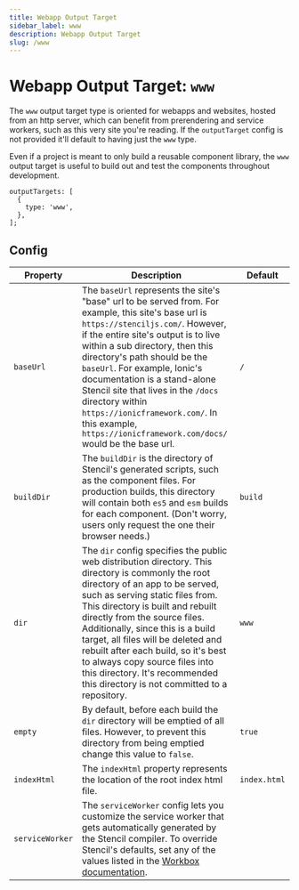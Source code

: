 ```yaml
---
title: Webapp Output Target
sidebar_label: www
description: Webapp Output Target
slug: /www
---
```


# Webapp Output Target: `www`

The `www` output target type is oriented for webapps and websites, hosted from an http server, which can benefit from prerendering and service workers, such as this very site you're reading. If the `outputTarget` config is not provided it'll default to having just the `www` type.

Even if a project is meant to only build a reusable component library, the `www` output target is useful to build out and test the components throughout development.

```tsx
outputTargets: [
  {
    type: 'www',
  },
];
```

## Config

| Property        | Description                                                                                                                                                                                                                                                                                                                                                                                                                                                                        | Default      |
| --------------- | ---------------------------------------------------------------------------------------------------------------------------------------------------------------------------------------------------------------------------------------------------------------------------------------------------------------------------------------------------------------------------------------------------------------------------------------------------------------------------------- | ------------ |
| `baseUrl`       | The `baseUrl` represents the site's "base" url to be served from. For example, this site's base url is `https://stenciljs.com/`. However, if the entire site's output is to live within a sub directory, then this directory's path should be the `baseUrl`. For example, Ionic's documentation is a stand-alone Stencil site that lives in the `/docs` directory within `https://ionicframework.com/`. In this example, `https://ionicframework.com/docs/` would be the base url. | `/`          |
| `buildDir`      | The `buildDir` is the directory of Stencil's generated scripts, such as the component files. For production builds, this directory will contain both `es5` and `esm` builds for each component. (Don't worry, users only request the one their browser needs.)                                                                                                                                                                                                                     | `build`      |
| `dir`           | The `dir` config specifies the public web distribution directory. This directory is commonly the root directory of an app to be served, such as serving static files from. This directory is built and rebuilt directly from the source files. Additionally, since this is a build target, all files will be deleted and rebuilt after each build, so it's best to always copy source files into this directory. It's recommended this directory is not committed to a repository. | `www`        |
| `empty`         | By default, before each build the `dir` directory will be emptied of all files. However, to prevent this directory from being emptied change this value to `false`.                                                                                                                                                                                                                                                                                                                | `true`       |
| `indexHtml`     | The `indexHtml` property represents the location of the root index html file.                                                                                                                                                                                                                                                                                                                                                                                                      | `index.html` |
| `serviceWorker` | The `serviceWorker` config lets you customize the service worker that gets automatically generated by the Stencil compiler. To override Stencil's defaults, set any of the values listed in the [Workbox documentation](https://developers.google.com/web/tools/workbox/modules/workbox-build#full_generatesw_config).                                                                                                                                                             |
